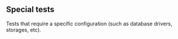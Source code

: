 
## Special tests

Tests that require a specific configuration (such as database drivers, storages, etc).
